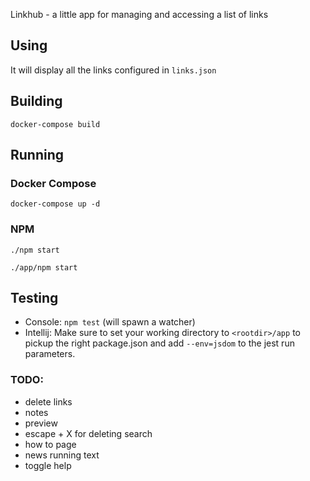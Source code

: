Linkhub - a little app for managing and accessing a list of links

## Using

It will display all the links configured in `links.json`

## Building

`docker-compose build`

## Running

### Docker Compose

`docker-compose up -d`

### NPM

`./npm start`

`./app/npm start`

## Testing

* Console: `npm test` (will spawn a watcher)
* Intellij: Make sure to set your working directory to `<rootdir>/app` to pickup the right package.json and add `--env=jsdom` to the jest run parameters.

### TODO:

- delete links
- notes
- preview
- escape + X for deleting search
- how to page
- news running text
- toggle help